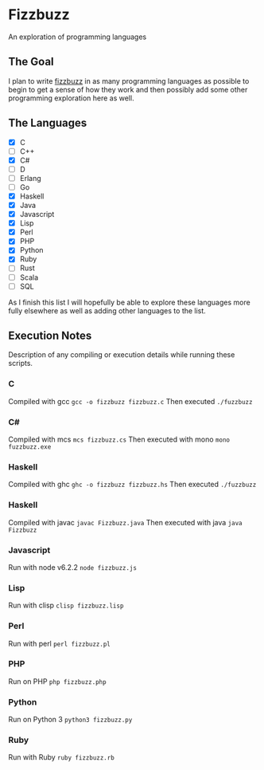# Fizzbuzz
An exploration of programming languages

## The Goal
I plan to write [fizzbuzz](https://en.wikipedia.org/wiki/Fizz_buzz) in as many programming languages as possible to begin to get a sense of how they work and then possibly add some other programming exploration here as well.

## The Languages

- [x] C
- [ ] C++
- [x] C#
- [ ] D
- [ ] Erlang
- [ ] Go
- [x] Haskell
- [x] Java
- [x] Javascript
- [x] Lisp
- [x] Perl
- [x] PHP
- [x] Python
- [x] Ruby
- [ ] Rust
- [ ] Scala
- [ ] SQL

As I finish this list I will hopefully be able to explore these languages more fully elsewhere as well as adding other languages to the list.

## Execution Notes
Description of any compiling or execution details while running these scripts.

### C
Compiled with gcc `gcc -o fizzbuzz fizzbuzz.c`
Then executed `./fuzzbuzz`

### C#
Compiled with mcs `mcs fizzbuzz.cs`
Then executed with mono `mono fuzzbuzz.exe`

### Haskell
Compiled with ghc `ghc -o fizzbuzz fizzbuzz.hs`
Then executed `./fuzzbuzz`

### Haskell
Compiled with javac `javac Fizzbuzz.java`
Then executed with java `java Fizzbuzz`

### Javascript
Run with node v6.2.2 `node fizzbuzz.js`

### Lisp
Run with clisp `clisp fizzbuzz.lisp`

### Perl
Run with perl `perl fizzbuzz.pl`

### PHP
Run on PHP `php fizzbuzz.php`

### Python
Run on Python 3 `python3 fizzbuzz.py`

### Ruby
Run with Ruby `ruby fizzbuzz.rb`
